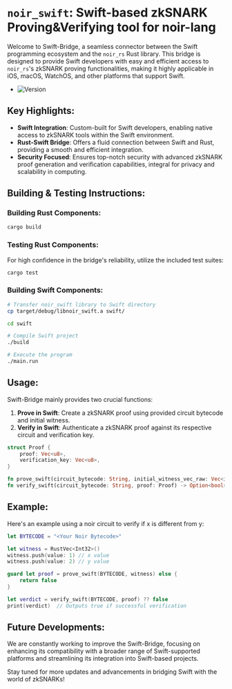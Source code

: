 # `noir_swift`: Swift-based zkSNARK Proving&Verifying tool for noir-lang

Welcome to Swift-Bridge, a seamless connector between the Swift programming ecosystem and the `noir_rs` Rust library. This bridge is designed to provide Swift developers with easy and efficient access to `noir_rs`'s zkSNARK proving functionalities, making it highly applicable in iOS, macOS, WatchOS, and other platforms that support Swift.

- ![Version](https://img.shields.io/badge/version-0.19.4-darkviolet)

## Key Highlights:

- **Swift Integration**: Custom-built for Swift developers, enabling native access to zkSNARK tools within the Swift environment.
- **Rust-Swift Bridge**: Offers a fluid connection between Swift and Rust, providing a smooth and efficient integration.
- **Security Focused**: Ensures top-notch security with advanced zkSNARK proof generation and verification capabilities, integral for privacy and scalability in computing.

## Building & Testing Instructions:

### Building Rust Components:
```bash
cargo build
```

### Testing Rust Components:
For high confidence in the bridge's reliability, utilize the included test suites:
```bash
cargo test
```

### Building Swift Components:
```bash
# Transfer noir_swift library to Swift directory
cp target/debug/libnoir_swift.a swift/

cd swift

# Compile Swift project
./build

# Execute the program
./main.run
```

## Usage:

Swift-Bridge mainly provides two crucial functions:

1. **Prove in Swift**: Create a zkSNARK proof using provided circuit bytecode and initial witness.
2. **Verify in Swift**: Authenticate a zkSNARK proof against its respective circuit and verification key.

```rust
struct Proof {
    proof: Vec<u8>,
    verification_key: Vec<u8>,
}

fn prove_swift(circuit_bytecode: String, initial_witness_vec_raw: Vec<i32>) -> Option<Proof>;
fn verify_swift(circuit_bytecode: String, proof: Proof) -> Option<bool>;
```

## Example:

Here's an example using a noir circuit to verify if x is different from y:

```swift
let BYTECODE = "<Your Noir Bytecode>"

let witness = RustVec<Int32>()
witness.push(value: 1) // x value
witness.push(value: 2) // y value

guard let proof = prove_swift(BYTECODE, witness) else {
    return false
}

let verdict = verify_swift(BYTECODE, proof) ?? false
print(verdict)  // Outputs true if successful verification
```

## Future Developments:

We are constantly working to improve the Swift-Bridge, focusing on enhancing its compatibility with a broader range of Swift-supported platforms and streamlining its integration into Swift-based projects. 

Stay tuned for more updates and advancements in bridging Swift with the world of zkSNARKs!